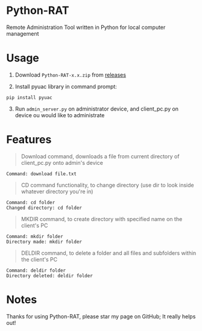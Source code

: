 # Python-RAT
Remote Administration Tool written in Python for local computer management

# Usage
1) Download `Python-RAT-x.x.zip` from [releases](https://github.com/WilliamAfton-codes/Python-RAT/)

2) Install pyuac library in command prompt: 
```
pip install pyuac
```

3) Run `admin_server.py` on administrator device, and client_pc.py on device ou would like to administrate

# Features
> Download command, downloads a file from current directory of client_pc.py onto admin's device
```
Command: download file.txt
```

> CD command functionality, to change directory (use dir to look inside whatever directory you're in)
```
Command: cd folder
Changed directory: cd folder
```

> MKDIR command, to create directory with specified name on the client's PC
```
Command: mkdir folder
Directory made: mkdir folder
```

> DELDIR command, to delete a folder and all files and subfolders within the client's PC
```
Command: deldir folder
Directory deleted: deldir folder
```

# Notes
Thanks for using Python-RAT, please star my page on GitHub; It really helps out!
